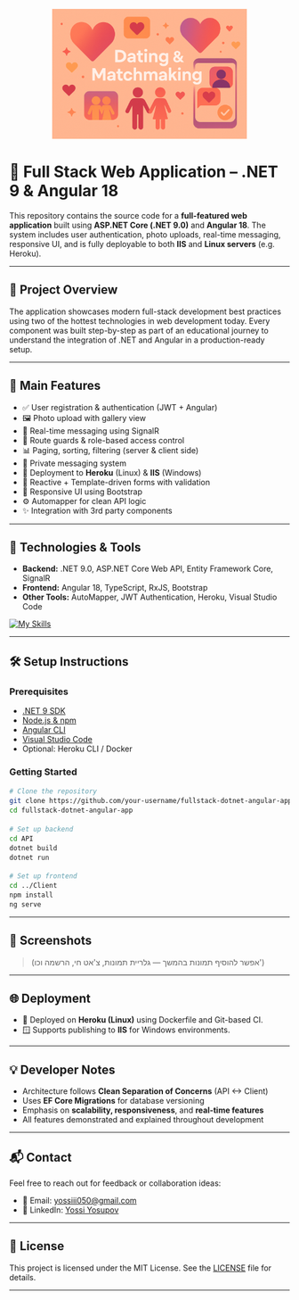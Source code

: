 <p align="center">

<img src="logo.png" width="350" >
</p>





# 🧩 Full Stack Web Application – .NET 9 & Angular 18

This repository contains the source code for a **full-featured web application** built using **ASP.NET Core (.NET 9.0)** and **Angular 18**. The system includes user authentication, photo uploads, real-time messaging, responsive UI, and is fully deployable to both **IIS** and **Linux servers** (e.g. Heroku).

---

## 🚀 Project Overview

The application showcases modern full-stack development best practices using two of the hottest technologies in web development today. Every component was built step-by-step as part of an educational journey to understand the integration of .NET and Angular in a production-ready setup.

---

## 🧱 Main Features

- ✅ User registration & authentication (JWT + Angular)
- 🖼️ Photo upload with gallery view
- 📨 Real-time messaging using SignalR
- 🔐 Route guards & role-based access control
- 📊 Paging, sorting, filtering (server & client side)
- 💬 Private messaging system
- 📁 Deployment to **Heroku** (Linux) & **IIS** (Windows)
- 🧪 Reactive + Template-driven forms with validation
- 💅 Responsive UI using Bootstrap
- ⚙️ Automapper for clean API logic
- ✨ Integration with 3rd party components

---

## 🔧 Technologies & Tools

- **Backend:** .NET 9.0, ASP.NET Core Web API, Entity Framework Core, SignalR  
- **Frontend:** Angular 18, TypeScript, RxJS, Bootstrap  
- **Other Tools:** AutoMapper, JWT Authentication, Heroku, Visual Studio Code  

[![My Skills](https://skillicons.dev/icons?i=dotnet,angular,ts,js,html,css,azure,bootstrap)](https://skillicons.dev)

---

## 🛠️ Setup Instructions

### Prerequisites

- [.NET 9 SDK](https://dotnet.microsoft.com/download)
- [Node.js & npm](https://nodejs.org/)
- [Angular CLI](https://angular.io/cli)
- [Visual Studio Code](https://code.visualstudio.com/)
- Optional: Heroku CLI / Docker

### Getting Started

```bash
# Clone the repository
git clone https://github.com/your-username/fullstack-dotnet-angular-app.git
cd fullstack-dotnet-angular-app

# Set up backend
cd API
dotnet build
dotnet run

# Set up frontend
cd ../Client
npm install
ng serve
```

---

## 📸 Screenshots

> (אפשר להוסיף תמונות בהמשך — גלריית תמונות, צ'אט חי, הרשמה וכו')

---

## 🌐 Deployment

- 🐧 Deployed on **Heroku (Linux)** using Dockerfile and Git-based CI.
- 🪟 Supports publishing to **IIS** for Windows environments.

---

## 💡 Developer Notes

- Architecture follows **Clean Separation of Concerns** (API <-> Client)
- Uses **EF Core Migrations** for database versioning
- Emphasis on **scalability, responsiveness**, and **real-time features**
- All features demonstrated and explained throughout development

---

## 📬 Contact

Feel free to reach out for feedback or collaboration ideas:

- 📧 Email: yossiii050@gmail.com  
- 🔗 LinkedIn: [Yossi Yosupov](https://www.linkedin.com/in/yossi-yosupov3186/)

---

## 📄 License

This project is licensed under the MIT License. See the [LICENSE](LICENSE) file for details.

---
